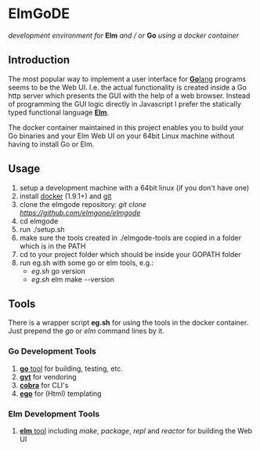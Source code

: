 # ElmGoDE

*development environment for* **Elm** *and / or* **Go** *using a docker container*

## Introduction

The most popular way to implement a user interface for [**Go**lang](http://golang.org) programs seems to be the Web UI. I.e. the actual functionality is created inside a Go http server which presents the GUI with the help of a web browser.
Instead of programming the GUI logic directly in Javascript I prefer the statically typed functional language [**Elm**](http://elm-lang.org).

The docker container maintained in this project enables you to build your Go binaries and your Elm Web UI on your 64bit Linux machine without having to install Go or Elm.

## Usage

1. setup a development machine with a 64bit linux (if you don't have one)
2. install [docker](https://docs.docker.com/engine/installation) (1.9.1+) and [git](https://git-scm.com/download/linux)
3. clone the elmgode repository: *git clone https://github.com/elmgone/elmgode*
4. cd elmgode
5. run ./setup.sh
6. make sure the tools created in ./elmgode-tools are copied in a folder which is in the PATH
7. cd to your project folder which should be inside your GOPATH folder
8. run eg.sh with some go or elm tools, e.g.:
   * *eg.sh* go version
   * *eg.sh* elm make --version

## Tools

There is a wrapper script **eg.sh** for using the tools in the docker container. Just prepend the *go* or *elm* command lines by it.

### Go Development Tools

1. [**go** tool](https://golang.org/doc/articles/go_command.html) for building, testing, etc.
2. [**gvt**](https://github.com/FiloSottile/gvt) for vendoring
3. [**cobra**](https://github.com/spf13/cobra) for CLI's
4. [**ego**](https://github.com/benbjohnson/ego) for (Html) templating

### Elm Development Tools

1. [**elm** tool](http://elm-lang.org/get-started) including *make*, *package*, *repl* and *reactor* for building the Web UI

